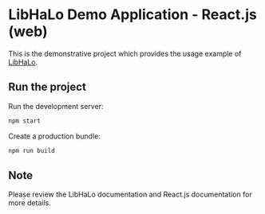 # LibHaLo Demo Application - React.js (web)

This is the demonstrative project which provides the usage example
of [LibHaLo](https://github.com/arx-research/libhalo).

## Run the project

Run the development server:

```bash
npm start
```

Create a production bundle:

```bash
npm run build
```

## Note

Please review the LibHaLo documentation and React.js documentation for more details.
